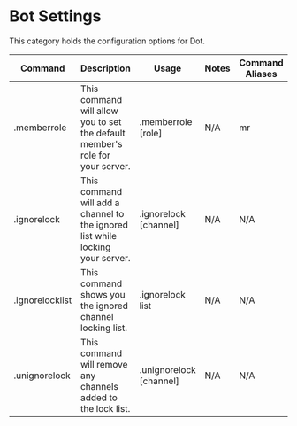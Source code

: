 # **Bot Settings**
This category holds the configuration options for Dot.

|   Command | Description   | Usage   | Notes | Command Aliases
| ------------ | ------------ | ------------ | ------------ |  ------------ | 
| .memberrole | This command will allow you to set the default member's role for your server. | .memberrole [role]| N/A | mr
| .ignorelock | This command will add a channel to the ignored list while locking your server. | .ignorelock [channel] | N/A | N/A
| .ignorelocklist | This command shows you the ignored channel locking list. | .ignorelock list | N/A | N/A
| .unignorelock | This command will remove any channels added to the lock list. | .unignorelock [channel] | N/A  |  N/A
